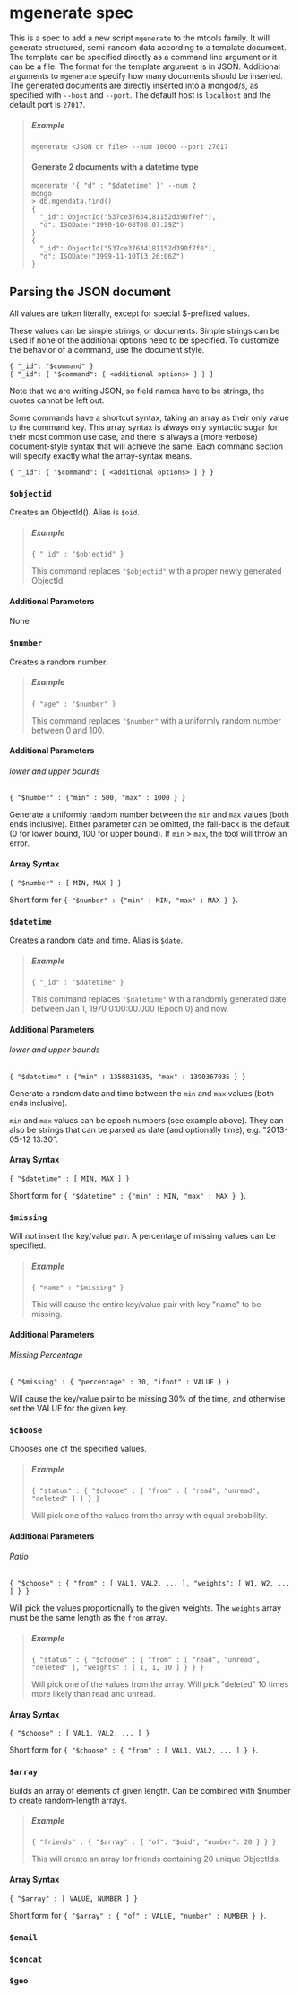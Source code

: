 # mgenerate spec

This is a spec to add a new script `mgenerate` to the mtools family. It will generate structured, semi-random data according to a template document. The template can be specified directly as a command line argument or it can be a file. The format for the template argument is in JSON. Additional arguments to `mgenerate` specify how many documents should be inserted. The generated documents are directly inserted into a mongod/s, as specified with `--host` and `--port`. The default host is `localhost` and the default port is `27017`.

> ##### Example
>     mgenerate <JSON or file> --num 10000 --port 27017
> 
> #### Generate 2 documents with a datetime type
>     mgenerate '{ "d" : "$datetime" }' --num 2
>     mongo
>     > db.mgendata.find()
>     {
>       "_id": ObjectId("537ce37634181152d390f7ef"),
>       "d": ISODate("1990-10-08T08:07:29Z")
>     }
>     {
>       "_id": ObjectId("537ce37634181152d390f7f0"),
>       "d": ISODate("1999-11-10T13:26:06Z")
>     }


## Parsing the JSON document

All values are taken literally, except for special $-prefixed values.

These values can be simple strings, or documents. Simple strings can be used if none of the additional options need to be specified. To customize the behavior of a command, use the document style.

    { "_id": "$command" }
    { "_id": { "$command": { <additional options> } } }

Note that we are writing JSON, so field names have to be strings, the quotes cannot be left out.

Some commands have a shortcut syntax, taking an array as their only value to the command key. This array syntax is always only syntactic sugar for their most common use case, and there is always a (more verbose) document-style syntax that will achieve the same. Each command section will specify exactly what the array-syntax means.
    
    { "_id": { "$command": [ <additional options> ] } }


### `$objectid`

Creates an ObjectId(). Alias is `$oid`.


> ##### Example
>     
>     { "_id" : "$objectid" }
> 
> This command replaces `"$objectid"` with a proper newly generated ObjectId.


#### Additional Parameters

None


### `$number`

Creates a random number.

> ##### Example
>     
>     { "age" : "$number" }
> 
> This command replaces `"$number"` with a uniformly random number between 0 and 100.


#### Additional Parameters


###### lower and upper bounds
`{ "$number" : {"min" : 500, "max" : 1000 } }` <br>

Generate a uniformly random number between the `min` and `max` values (both ends inclusive). Either parameter can be omitted, the fall-back is the default (0 for lower bound, 100 for upper bound). If `min` > `max`, the tool will throw an error.

#### Array Syntax
`{ "$number" : [ MIN, MAX ] }` <br>

Short form for `{ "$number" : {"min" : MIN, "max" : MAX } }`.



### `$datetime`

Creates a random date and time. Alias is `$date`.


> ##### Example
>     
>     { "_id" : "$datetime" }
> 
> This command replaces `"$datetime"` with a randomly generated date between Jan 1, 1970 0:00:00.000 (Epoch 0) and now. 


#### Additional Parameters


###### lower and upper bounds
`{ "$datetime" : {"min" : 1358831035, "max" : 1390367035 } }` <br>

Generate a random date and time between the `min` and `max` values (both ends inclusive).

`min` and `max` values can be epoch numbers (see example above). They can also be strings that can be parsed as date (and optionally time), e.g. "2013-05-12 13:30". 


#### Array Syntax
`{ "$datetime" : [ MIN, MAX ] }` <br>

Short form for `{ "$datetime" : {"min" : MIN, "max" : MAX } }`.


### `$missing`

Will not insert the key/value pair. A percentage of missing values can be specified.

> ##### Example
>     
>     { "name" : "$missing" }
> 
> This will cause the entire key/value pair with key "name" to be missing.

#### Additional Parameters


###### Missing Percentage
`{ "$missing" : { "percentage" : 30, "ifnot" : VALUE } }` <br>

Will cause the key/value pair to be missing 30% of the time, and otherwise set the VALUE for the given key.


### `$choose`

Chooses one of the specified values. 

> ##### Example
>     
>     { "status" : { "$choose" : { "from" : [ "read", "unread", "deleted" ] } } }
> 
> Will pick one of the values from the array with equal probability.


#### Additional Parameters

###### Ratio 
`{ "$choose" : { "from" : [ VAL1, VAL2, ... ], "weights": [ W1, W2, ... ] } }` <br>

Will pick the values proportionally to the given weights. The `weights` array must be the same length as the `from` array.

> ##### Example
>     
>     { "status" : { "$choose" : { "from" : [ "read", "unread", "deleted" ], "weights" : [ 1, 1, 10 ] } } }
> 
> Will pick one of the values from the array. Will pick "deleted" 10 times more likely than read and unread.


#### Array Syntax
`{ "$choose" : [ VAL1, VAL2, ... ] }` <br>

Short form for `{ "$choose" : { "from" : [ VAL1, VAL2, ... ] } }`.


### `$array`

Builds an array of elements of given length. Can be combined with $number to create random-length arrays.

> ##### Example
>     
>     { "friends" : { "$array" : { "of": "$oid", "number": 20 } } }
> 
> This will create an array for friends containing 20 unique ObjectIds.


#### Array Syntax
`{ "$array" : [ VALUE, NUMBER ] }` <br>

Short form for `{ "$array" : { "of" : VALUE, "number" : NUMBER } }`.




### `$email`

### `$concat`

### `$geo`





